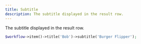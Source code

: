 ```yaml
---
title: Subtitle
description: The subtitle displayed in the result row.
---
```


The subtitle displayed in the result row.

```php
$workflow->item()->title('Bob')->subtitle('Burger Flipper');
```